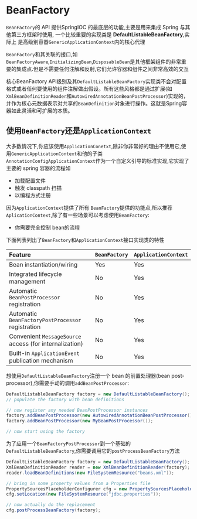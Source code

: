 # BeanFactory 

`BeanFactory`的 API 提供SpringIOC 的最底层的功能,主要是用来集成 Spring 与其他第三方框架时使用, 一个比较重要的实现类是 **DefaultListableBeanFactory**,实际上 是高级别容器`GenericApplicationContext`内的核心代理

`BeanFactory`和其关联的接口,如`BeanFactoryAware`,`InitializingBean`,`DisposableBean`是其他框架组件的非常重要的集成点.但是不需要任何注解和反射,它们允许容器和组件之间非常高效的交互

核心BeanFactory API级别及其`DefaultListableBeanFactory`实现类不会对配置格式或者任何要使用的组件注解做出假设。所有这些风格都是通过扩展(如`XmlBeanDefinitionReader`和`AutowiredAnnotationBeanPostProcessor`)实现的，并作为核心元数据表示对共享的`BeanDefinition`对象进行操作。这就是Spring容器如此灵活和可扩展的本质。

## 使用`BeanFactory`还是`ApplicationContext`

大多数情况下,你应该使用`ApplicationConetxt`,除非你非常好的理由不使用它,使用`GenericApplicationContext`和他的子类`AnnotationConfigApplicationContext`作为一个自定义引导的标准实现,它实现了主要的 spring 容器的流程如

- 加载配置文件
- 触发 classpath 扫描
- 以编程方式注册

因为`ApplicationContext`提供了所有 `BeanFactory`提供的功能点,所以推荐`AplicationContext`,除了有一些场景可以考虑使用`BeanFactory`:

- 你需要完全控制 bean的流程

下面列表列出了`BeanFactory`和`ApplicationContext`接口实现类的特性

| Feature                                                 | `BeanFactory` | `ApplicationContext` |
| :------------------------------------------------------ | :------------ | :------------------- |
| Bean instantiation/wiring                               | Yes           | Yes                  |
| Integrated lifecycle management                         | No            | Yes                  |
| Automatic `BeanPostProcessor` registration              | No            | Yes                  |
| Automatic `BeanFactoryPostProcessor` registration       | No            | Yes                  |
| Convenient `MessageSource` access (for internalization) | No            | Yes                  |
| Built-in `ApplicationEvent` publication mechanism       | No            | Yes                  |

想使用`DefaultListableBeanFactory`注册一个 bean 的前置处理器(bean post-processor),你需要手动的调用`addBeanPostProcessor`:

```java
DefaultListableBeanFactory factory = new DefaultListableBeanFactory();
// populate the factory with bean definitions

// now register any needed BeanPostProcessor instances
factory.addBeanPostProcessor(new AutowiredAnnotationBeanPostProcessor());
factory.addBeanPostProcessor(new MyBeanPostProcessor());

// now start using the factory
```

为了应用一个`BeanFactoryPostProcessor`到一个基础的`DefaultListableBeanFactory`,你需要调用它的`postProcessBeanFactory`方法

```java
DefaultListableBeanFactory factory = new DefaultListableBeanFactory();
XmlBeanDefinitionReader reader = new XmlBeanDefinitionReader(factory);
reader.loadBeanDefinitions(new FileSystemResource("beans.xml"));

// bring in some property values from a Properties file
PropertySourcesPlaceholderConfigurer cfg = new PropertySourcesPlaceholderConfigurer();
cfg.setLocation(new FileSystemResource("jdbc.properties"));

// now actually do the replacement
cfg.postProcessBeanFactory(factory);
```

